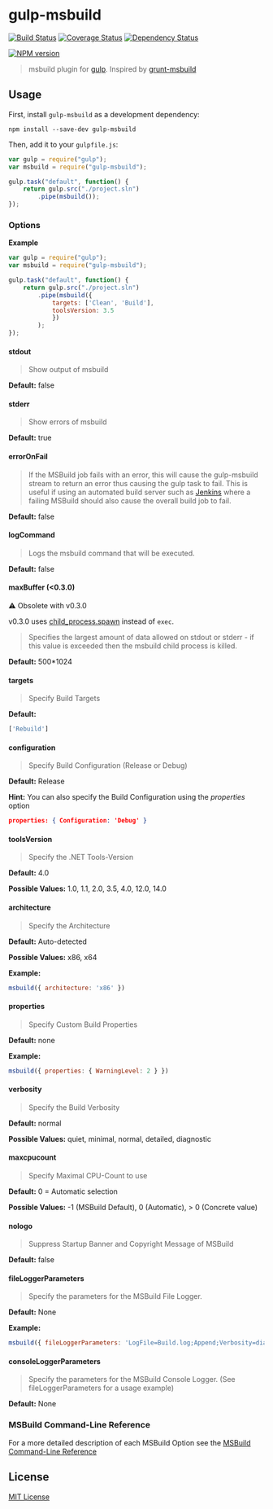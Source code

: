 # gulp-msbuild
[![Build Status][travis-image]][travis-url]  [![Coverage Status][coveralls-image]][coveralls-url] [![Dependency Status][depstat-image]][depstat-url]

[![NPM version](https://nodei.co/npm/gulp-msbuild.png)](https://www.npmjs.org/package/gulp-msbuild)

> msbuild plugin for [gulp](https://github.com/wearefractal/gulp).
> Inspired by [grunt-msbuild](https://github.com/stevewillcock/grunt-msbuild)

## Usage

First, install `gulp-msbuild` as a development dependency:

```shell
npm install --save-dev gulp-msbuild
```

Then, add it to your `gulpfile.js`:

```javascript
var gulp = require("gulp");
var msbuild = require("gulp-msbuild");

gulp.task("default", function() {
	return gulp.src("./project.sln")
		.pipe(msbuild());
});
```

### Options

__Example__

```javascript
var gulp = require("gulp");
var msbuild = require("gulp-msbuild");

gulp.task("default", function() {
	return gulp.src("./project.sln")
		.pipe(msbuild({
			targets: ['Clean', 'Build'],
			toolsVersion: 3.5
			})
		);
});
```

#### stdout

> Show output of msbuild

**Default:** false

#### stderr

> Show errors of msbuild

**Default:** true

#### errorOnFail

> If the MSBuild job fails with an error, this will cause the gulp-msbuild stream to return an error thus causing the gulp task to fail. This is useful if using an automated build server such as [Jenkins](http://jenkins-ci.org/) where a failing MSBuild should also cause the overall build job to fail.

**Default:** false

#### logCommand

> Logs the msbuild command that will be executed.

**Default:** false

#### maxBuffer (<0.3.0)

:warning: Obsolete with v0.3.0

v0.3.0 uses
[child_process.spawn](https://nodejs.org/api/child_process.html#child_process_child_process_spawn_command_args_options)
instead of `exec`.

> Specifies the largest amount of data allowed on stdout or stderr - if this value is exceeded then the msbuild child process is killed.

**Default:** 500*1024

#### targets

> Specify Build Targets

**Default:**
```javascript
['Rebuild']
```

#### configuration

> Specify Build Configuration (Release or Debug)

**Default:** Release

**Hint:** You can also specify the Build Configuration using the *properties* option
```json
properties: { Configuration: 'Debug' }
```

#### toolsVersion

> Specify the .NET Tools-Version

**Default:** 4.0

**Possible Values:** 1.0, 1.1, 2.0, 3.5, 4.0, 12.0, 14.0

#### architecture

> Specify the Architecture

**Default:** Auto-detected

**Possible Values:** x86, x64

**Example:**
```javascript
msbuild({ architecture: 'x86' })
```

#### properties

> Specify Custom Build Properties

**Default:** none

**Example:**
```javascript
msbuild({ properties: { WarningLevel: 2 } })
```

#### verbosity

> Specify the Build Verbosity

**Default:** normal

**Possible Values:** quiet, minimal, normal, detailed, diagnostic

#### maxcpucount

> Specify Maximal CPU-Count to use

**Default:** 0 = Automatic selection

**Possible Values:** -1 (MSBuild Default), 0 (Automatic), > 0 (Concrete value)

#### nologo

> Suppress Startup Banner and Copyright Message of MSBuild

**Default:** false

#### fileLoggerParameters

> Specify the parameters for the MSBuild File Logger.

**Default:** None

**Example:**
```javascript
msbuild({ fileLoggerParameters: 'LogFile=Build.log;Append;Verbosity=diagnostic' })
```

#### consoleLoggerParameters

> Specify the parameters for the MSBuild Console Logger. (See fileLoggerParameters for a usage example)

**Default:** None

### MSBuild Command-Line Reference

For a more detailed description of each MSBuild Option see the [MSBuild Command-Line Reference](http://msdn.microsoft.com/en-us/library/ms164311.aspx)

## License

[MIT License](http://en.wikipedia.org/wiki/MIT_License)

[travis-url]: http://travis-ci.org/hoffi/gulp-msbuild
[travis-image]: https://secure.travis-ci.org/hoffi/gulp-msbuild.png?branch=master

[coveralls-url]: https://coveralls.io/r/hoffi/gulp-msbuild?branch=master
[coveralls-image]: https://img.shields.io/coveralls/hoffi/gulp-msbuild.svg

[depstat-url]: https://david-dm.org/hoffi/gulp-msbuild
[depstat-image]: https://david-dm.org/hoffi/gulp-msbuild.png
